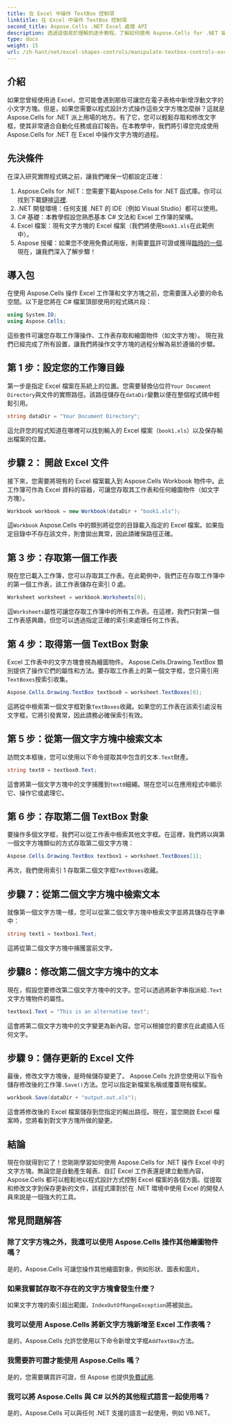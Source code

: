```yaml
---
title: 在 Excel 中操作 TextBox 控制項
linktitle: 在 Excel 中操作 TextBox 控制項
second_title: Aspose.Cells .NET Excel 處理 API
description: 透過這個易於理解的逐步教程，了解如何使用 Aspose.Cells for .NET 操作 Excel 中的文字方塊。
type: docs
weight: 15
url: /zh-hant/net/excel-shapes-controls/manipulate-textbox-controls-excel/
---
```

## 介紹
如果您曾經使用過 Excel，您可能會遇到那些可讓您在電子表格中新增浮動文字的小文字方塊。但是，如果您需要以程式設計方式操作這些文字方塊怎麼辦？這就是 Aspose.Cells for .NET 派上用場的地方。有了它，您可以輕鬆存取和修改文字框，使其非常適合自動化任務或自訂報告。在本教學中，我們將引導您完成使用 Aspose.Cells for .NET 在 Excel 中操作文字方塊的過程。
## 先決條件
在深入研究實際程式碼之前，讓我們確保一切都設定正確：
1.  Aspose.Cells for .NET：您需要下載Aspose.Cells for .NET 函式庫。你可以找到下載鏈接[這裡](https://releases.aspose.com/cells/net/).
2. .NET 開發環境：任何支援 .NET 的 IDE（例如 Visual Studio）都可以使用。
3. C# 基礎：本教學假設您熟悉基本 C# 文法和 Excel 工作簿的架構。
4.  Excel 檔案：現有文字方塊的 Excel 檔案（我們將使用`book1.xls`在此範例中）。
5.  Aspose 授權：如果您不使用免費試用版，則需要[買](https://purchase.aspose.com/buy)許可證或獲得[臨時的一個](https://purchase.aspose.com/temporary-license/).
現在，讓我們深入了解步驟！
## 導入包
在使用 Aspose.Cells 操作 Excel 工作簿和文字方塊之前，您需要匯入必要的命名空間。以下是您將在 C# 檔案頂部使用的程式碼片段：
```csharp
using System.IO;
using Aspose.Cells;
```
這些套件可讓您存取工作簿操作、工作表存取和繪圖物件（如文字方塊）。
現在我們已經完成了所有設置，讓我們將操作文字方塊的過程分解為易於遵循的步驟。
## 第 1 步：設定您的工作簿目錄
第一步是指定 Excel 檔案在系統上的位置。您需要替換佔位符`Your Document Directory`與文件的實際路徑。該路徑儲存在`dataDir`變數以便在整個程式碼中輕鬆引用。
```csharp
string dataDir = "Your Document Directory";
```
這允許您的程式知道在哪裡可以找到輸入的 Excel 檔案（`book1.xls`）以及保存輸出檔案的位置。
## 步驟 2： 開啟 Excel 文件
接下來，您需要將現有的 Excel 檔案載入到 Aspose.Cells Workbook 物件中。此工作簿可作為 Excel 資料的容器，可讓您存取其工作表和任何繪圖物件（如文字方塊）。
```csharp
Workbook workbook = new Workbook(dataDir + "book1.xls");
```
這`Workbook` Aspose.Cells 中的類別將從您的目錄載入指定的 Excel 檔案。如果指定目錄中不存在該文件，則會拋出異常，因此請確保路徑正確。
## 第 3 步：存取第一個工作表
現在您已載入工作簿，您可以存取其工作表。在此範例中，我們正在存取工作簿中的第一個工作表，該工作表儲存在索引 0 處。
```csharp
Worksheet worksheet = workbook.Worksheets[0];
```
這`Worksheets`屬性可讓您存取工作簿中的所有工作表。在這裡，我們只對第一個工作表感興趣，但您可以透過指定正確的索引來處理任何工作表。
## 第 4 步：取得第一個 TextBox 對象
Excel 工作表中的文字方塊會視為繪圖物件。 Aspose.Cells.Drawing.TextBox 類別提供了操作它們的屬性和方法。要存取工作表上的第一個文字框，您只需引用`TextBoxes`按索引收集。
```csharp
Aspose.Cells.Drawing.TextBox textbox0 = worksheet.TextBoxes[0];
```
這將從中檢索第一個文字框對象`TextBoxes`收藏。如果您的工作表在該索引處沒有文字框，它將引發異常，因此請務必確保索引有效。
## 第 5 步：從第一個文字方塊中檢索文本
訪問文本框後，您可以使用以下命令提取其中包含的文本`.Text`財產。
```csharp
string text0 = textbox0.Text;
```
這會將第一個文字方塊中的文字捕獲到`text0`細繩。現在您可以在應用程式中顯示它、操作它或處理它。
## 第 6 步：存取第二個 TextBox 對象
要操作多個文字框，我們可以從工作表中檢索其他文字框。在這裡，我們將以與第一個文字方塊類似的方式存取第二個文字方塊：
```csharp
Aspose.Cells.Drawing.TextBox textbox1 = worksheet.TextBoxes[1];
```
再次，我們使用索引 1 存取第二個文字框`TextBoxes`收藏。
## 步驟 7：從第二個文字方塊中檢索文本
就像第一個文字方塊一樣，您可以從第二個文字方塊中檢索文字並將其儲存在字串中：
```csharp
string text1 = textbox1.Text;
```
這將從第二個文字方塊中捕獲當前文字。
## 步驟8：修改第二個文字方塊中的文本
現在，假設您要修改第二個文字方塊中的文字。您可以透過將新字串指派給`.Text`文字方塊物件的屬性。
```csharp
textbox1.Text = "This is an alternative text";
```
這會將第二個文字方塊中的文字變更為新內容。您可以根據您的要求在此處插入任何文字。
## 步驟 9：儲存更新的 Excel 文件
最後，修改文字方塊後，是時候儲存變更了。 Aspose.Cells 允許您使用以下指令儲存修改後的工作簿`.Save()`方法。您可以指定新檔案名稱或覆蓋現有檔案。
```csharp
workbook.Save(dataDir + "output.out.xls");
```
這會將修改後的 Excel 檔案儲存到您指定的輸出路徑。現在，當您開啟 Excel 檔案時，您將看到對文字方塊所做的變更。
## 結論
現在你就得到它了！您剛剛學習如何使用 Aspose.Cells for .NET 操作 Excel 中的文字方塊。無論您是自動產生報表、自訂 Excel 工作表還是建立動態內容，Aspose.Cells 都可以輕鬆地以程式設計方式控制 Excel 檔案的各個方面。從提取和修改文字到保存更新的文件，該程式庫對於在 .NET 環境中使用 Excel 的開發人員來說是一個強大的工具。
## 常見問題解答
### 除了文字方塊之外，我還可以使用 Aspose.Cells 操作其他繪圖物件嗎？
是的，Aspose.Cells 可讓您操作其他繪圖對象，例如形狀、圖表和圖片。
### 如果我嘗試存取不存在的文字方塊會發生什麼？
如果文字方塊的索引超出範圍，`IndexOutOfRangeException`將被拋出。
### 我可以使用 Aspose.Cells 將新文字方塊新增至 Excel 工作表嗎？
是的，Aspose.Cells 允許您使用以下命令新增文字框`AddTextBox`方法。
### 我需要許可證才能使用 Aspose.Cells 嗎？
是的，您需要購買許可證，但 Aspose 也提供[免費試用](https://releases.aspose.com/).
### 我可以將 Aspose.Cells 與 C# 以外的其他程式語言一起使用嗎？
是的，Aspose.Cells 可以與任何 .NET 支援的語言一起使用，例如 VB.NET。